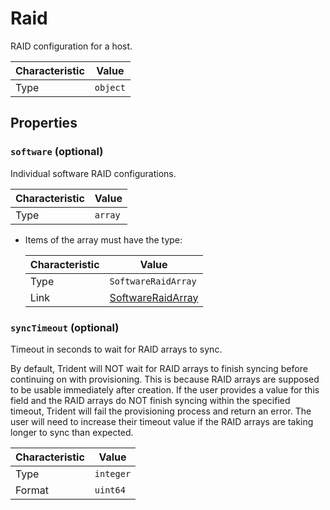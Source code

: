 <!-- THIS FILE IS AUTOMATICALLY GENERATED BY DOCBUILDER, DO NOT EDIT MANUALLY! -->

# Raid

RAID configuration for a host.

| Characteristic | Value    |
| -------------- | -------- |
| Type           | `object` |

## Properties

### `software` (optional)

Individual software RAID configurations.

| Characteristic | Value   |
| -------------- | ------- |
| Type           | `array` |

- Items of the array must have the type:

   | Characteristic | Value                                       |
   | -------------- | ------------------------------------------- |
   | Type           | `SoftwareRaidArray`                         |
   | Link           | [SoftwareRaidArray](./SoftwareRaidArray.md) |

### `syncTimeout` (optional)

Timeout in seconds to wait for RAID arrays to sync.

By default, Trident will NOT wait for RAID arrays to finish syncing before continuing on with provisioning. This is because RAID arrays are supposed to be usable immediately after creation. If the user provides a value for this field and the RAID arrays do NOT finish syncing within the specified timeout, Trident will fail the provisioning process and return an error. The user will need to increase their timeout value if the RAID arrays are taking longer to sync than expected.

| Characteristic | Value     |
| -------------- | --------- |
| Type           | `integer` |
| Format         | `uint64`  |

